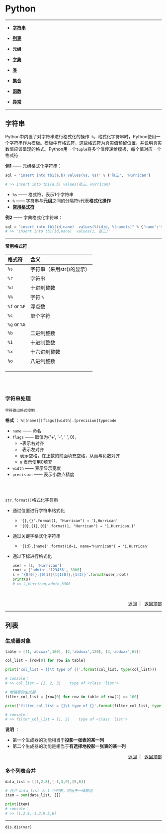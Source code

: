 # <a name="top">Python</a>





----

+ <a href="#str">**字符串**</a>


+ <a href="#list">**列表**</a>


+ <a href="#">**元组**</a>


+ <a href="#">**字典**</a>


+ <a href="#">**类**</a>


+ <a href="#">**集合**</a>


+ <a href="#">**函数**</a>


+ <a href="#">**异常**</a>










-----

## <a name="str">**字符串**</a>

Python中内置了对字符串进行格式化的操作` %`，格式化字符串时，Python使用一个字符串作为模板。模板中有格式符，这些格式符为真实值预留位置，并说明真实数值应该呈现的格式。Python用一个`tuple`将多个值传递给模板，每个值对应一个格式符

**例1** —— 元组格式化字符串：

```python
sql = 'insert into tb1(a,b) values(%s, %s)' % ('张三', 'Hurrican')

# >> insert into tb1(a,b) values(张三, Hurrican)
```

+ `%s` —— 格式符，表示1个字符串
+ `%` —— 字符串与**元组**之间的分隔符`%`代表**格式化操作**
+ <a href="#formatSymbol">**常用格式符**</a>



**例2**  —— 字典格式化字符串：

```python
sql = "insert into tb1(id,nane)  values(%(id)d, %(name)s)" % {'name':'张三', 'id':1}
# >> 'insert into tb1(id,nane)  values(1, 张三)'
```







----

<a name="formatSymbol">**常用格式符**</a>

| 格式符          | 含义              |
| :----------- | :-------------- |
| `%s`         | 字符串（采用str()的显示） |
| `%r`         | 字符串             |
| `%d`         | 十进制整数           |
| `%%`         | 字符 `%`          |
| `%f` or `%F` | 浮点数             |
| `%c`         | 单个字符            |
| `%g` or `%G` |                 |
| `%b`         | 二进制整数           |
| `%i`         | 十进制整数           |
| `%x`         | 十六进制整数          |
| `%o`         | 八进制整数           |
|              |                 |
|              |                 |
|              |                 |

<br/><br/>

### **字符串处理** 



`字符输出格式控制 `

**格式** ： `%[(name)][flags][width].[precision]typecode`

+ `name` —— 命名
+ `flags` —— 取值为{'+', '-', ' ', 0}，
  + ` + `表示右对齐
  + ` - `表示左对齐
  + 表示空格，在正数的前面填充空格，从而与负数对齐
  + `0` 表示使用0填充
+ `width` —— 表示显示宽度
+ `precision` —— 表示小数点精度




<br/><br/>

`str.format()`格式化字符串

+ 通过位置进行字符串格式化 
  + `'{},{}'.format(1, "Hurrican") → '1,Hurrican'`
  + `'{0},{1},{0}'.format(1, "Hurrican") → '1,Hurrican,1'`


+ 通过关键字格式化字符串
  + `'{id},{name}'.format(id=1, name="Hurrican") → '1,Hurrican'`


+ 通过下标进行格式化

  ```python
  user = [1, 'Hurrican']
  root = ['admin','123456', 3306]
  s = '{0[0]},{0[1]}\t{1[0]},{1[2]}'.format(user,root)
  print(s)
  # >> 1,Hurrican,admin,3306
  ```

  ​







<p align="right"><a href="#formatSymbol">返回</a>&nbsp | &nbsp <a href="#top">返回顶部</a></p>

---

## <a name="list">**列表**</a>



### 生成器对象

```python
table = [[1,'abcxxx',100], [2,'abdxxx',120], [3,'abdxxx',65]]

col_list = [row[0] for row in table]

print('col_list = {}\t type of {}'.format(col_list, type(col_list)))

# console：
# >> col_list = [1, 2, 3]	 type of <class 'list'>

# 增强版的生成器
filter_col_list = [row[0] for row in table if row[2] >= 100]

print('filter_col_list = {}\t type of {}'.format(filter_col_list, type(filter_col_list)))

# console：
# >> filter_col_list = [1, 2]	 type of <class 'list'>

```

**说明** ：

+ 第一个生成器的功能相当于**投影一张表的某一列**
+ 第二个生成器的功能是相当于**有选择地投影一张表的某一列**



<p align="right"><a href="#list">返回</a>&nbsp | &nbsp <a href="#top">返回顶部</a></p>

### 多个列表合并

```python
data_list = [[1,2,8],[-1,3,9],[5,6]]

# 合并 data_list 为 1 个列表，相当于一维数组
item = sum(data_list, [])

print(item)
# console：
# >> [1,2,8,-1,3,9,5,6]
```







--------

`dis.dis(var)`
